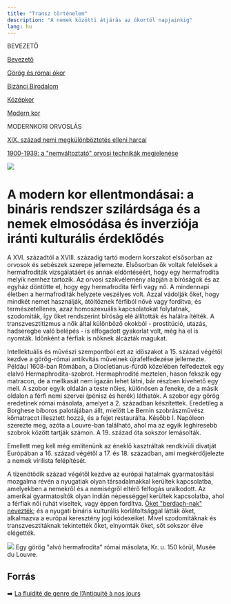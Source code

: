 ```yaml
---
title: "Transz történelem"
description: "A nemek közötti átjárás az ókortól napjainkig"
lang: hu
---
```


<div class="floating-columns">

<div class="floating-bar">

BEVEZETÖ

[Bevezető](/#/entry?id=transz-tortenelem)

[Görög és római ókor](/#/entry?id=transz-tortenelem-gorog-es-romai-okor)

[Bizánci Birodalom](/#/entry?id=transz-tortenelem-bizanci-birodalom)

[Középkor](/#/entry?id=transz-tortenelem-kozepkor)

[Modern kor](/#/entry?id=transz-tortenelem-modern-kor)

MODERNKORI ORVOSLÁS

[XIX. század nemi megkülönböztetés elleni harcai](/#/entry?id=transz-tortenelem-xix-szazad)

[1900-1939: a "nemváltoztató" orvosi technikák megjelenése](/#/entry?id=transz-tortenelem-nemvaltoztato-orvosi-technikak-megjelenese)



</div>

<div class="wiki-content">

<div class="header-image"><img src="assets/images/undraw_moving.svg" /></div>

# A modern kor ellentmondásai: a bináris rendszer szilárdsága és a nemek elmosódása és inverziója iránti kulturális érdeklődés

A XVI. századtól a XVIII. századig tartó modern korszakot elsősorban az orvosok és sebészek szerepe jellemezte. Elsősorban ők voltak felelősek a hermafroditák vizsgálatáért és annak eldöntéséért, hogy egy hermafrodita melyik nemhez tartozik. Az orvosi szakvélemény alapján a bíróságok és az egyház döntötte el, hogy egy hermafrodita férfi vagy nő. A mindennapi életben a hermafroditák helyzete veszélyes volt. Azzal vádolják őket, hogy mindkét nemet használják, átöltöznek férfiból nővé vagy fordítva, és természetellenes, azaz homoszexuális kapcsolatokat folytatnak, szodomiták, így őket rendszerint bíróság elé állították és halálra ítélték. A transzvesztitizmus a nők által különböző okokból - prostitúció, utazás, hadseregbe való belépés - is elfogadott gyakorlat volt, még ha el is nyomták. Időnként a férfiak is nőknek álcázták magukat.

Intellektuális és művészi szempontból ezt az időszakot a 15. század végétől kezdve a görög-római antikvitás műveinek újrafelfedezése jellemezte. Például 1608-ban Rómában, a Diocletianus-fürdő közelében felfedeztek egy elalvó Hermaphrodita-szobrot. Hermaphrodité meztelen, hason fekszik egy matracon, de a mellkasát nem igazán lehet látni, bár részben kivehető egy mell. A szobor egyik oldalán a teste nőies, különösen a feneke, de a másik oldalon a férfi nemi szervei (pénisz és herék) láthatók. A szobor egy görög eredetinek római másolata, amelyet a 2. században készítettek. Eredetileg a Borghese bíboros palotájában állt, mielőtt Le Bernin szobrászművész kőmatracot illesztett hozzá, és a fejet restaurálta. Később I. Napóleon szerezte meg, azóta a Louvre-ban található, ahol ma az egyik leghíresebb szobrok között tartják számon. A 19. század óta sokszor lemásolták.

Emellett meg kell még említenünk az éneklő kasztráltak rendkívüli divatját Európában a 16. század végétől a 17. és 18. században, ami megkérdőjelezte a nemek virilista felépítését.

A tizenötödik század végétől kezdve az európai hatalmak gyarmatosítási mozgalma révén a nyugatiak olyan társadalmakkal kerültek kapcsolatba, amelyekben a nemekről és a nemiségről eltérő felfogás uralkodott. Az amerikai gyarmatosítók olyan indián népességgel kerültek kapcsolatba, ahol a férfiak női ruhát viseltek, vagy éppen fordítva. [Öket "berdach-nak" nevezték](https://muse.jhu.edu/pub/267/edited_volume/chapter/2760658); és a nyugati bináris kulturális korlátoltsággal látták őket, alkalmazva a európai keresztény jogi kódexeiket. Mivel szodomitáknak és transzvesztitáknak tekintették őket, elnyomták őket, sőt sokszor élve elégették.

<div class="content-image"><img src="assets/images/sleeping-hermaphroditus.png" />
<span>Egy görög "alvó hermafrodita" római másolata, Kr. u. 150 körül, Musée du Louvre.</span></div>





## Forrás

➡️ [La fluidité de genre de l’Antiquité à nos jours](https://institutlaboetie.fr/wp-content/uploads/2023/06/NOTE-ILB-LGBT-1.pdf)

</div>